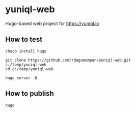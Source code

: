 # yuniql-web

Hugo-based web project for https://yuniql.io

## How to test

```console
choco install hugo

git clone https://github.com/rdagumampan/yuniql-web.git c:/temp/yuniql-web
cd c:/temp/yuniql-web

hugo server -D
```

## How to publish

```console
hugo
```
